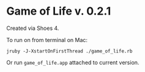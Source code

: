 # Game of Life v. 0.2.1


Created via Shoes 4. 

To run on from terminal on Mac: 

`jruby -J-XstartOnFirstThread ./game_of_life.rb `

Or run `game_of_life.app` attached to current version.